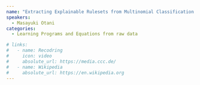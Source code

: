 ```yaml
---
name: "Extracting Explainable Rulesets from Multinomial Classification Model Using Answer Set Programming"
speakers:
  - Masayuki Otani
categories:
  - Learning Programs and Equations from raw data

# links:
#   - name: Recodring
#     icon: video
#     absolute_url: https://media.ccc.de/
#   - name: Wikipedia
#     absolute_url: https://en.wikipedia.org
---
```

